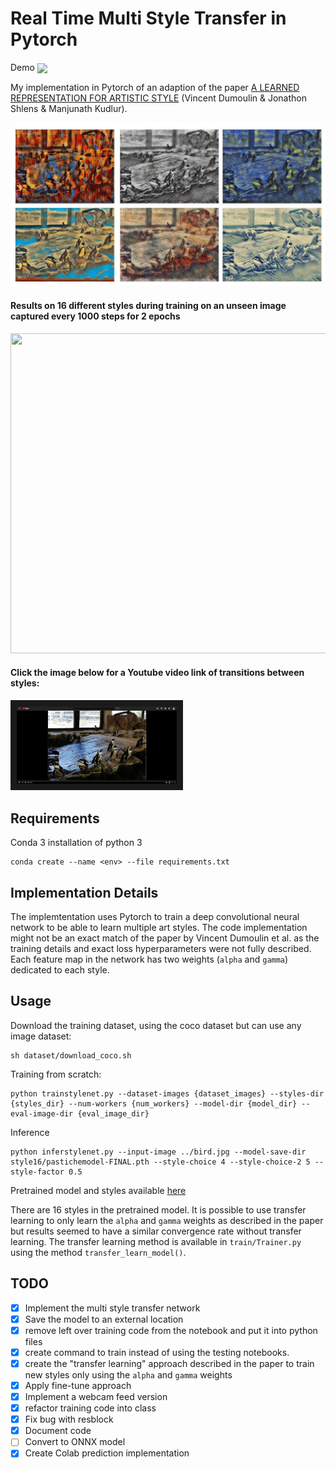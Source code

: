 # Real Time Multi Style Transfer in Pytorch

Demo [<img src="https://colab.research.google.com/assets/colab-badge.svg" align="center">](https://colab.research.google.com/github/ryanwongsa/Real-time-multi-style-transfer/blob/master/Real_time_multi_style_transfer_demo.ipynb)



My implementation in Pytorch of an adaption of the paper [A LEARNED REPRESENTATION FOR ARTISTIC STYLE](https://arxiv.org/pdf/1610.07629.pdf) (Vincent Dumoulin & Jonathon Shlens & Manjunath Kudlur).

<img src = 'sample/sample.jpg'>

#### Results on 16 different styles during training on an unseen image captured every 1000 steps for 2 epochs
<img src = 'sample/movie.gif' width = '512px' height = '512px'>



#### Click the image below for a Youtube video link of transitions between styles:
<a href="https://www.youtube.com/watch?v=p1RYBBEYafA" target="_blank"><img src="sample/linkToVideo.jpg" 
alt="Youtube sample" width="256" border="10" /></a>

## Requirements

Conda 3 installation of python 3
```
conda create --name <env> --file requirements.txt
```

## Implementation Details

The implemtentation uses Pytorch to train a deep convolutional neural network to be able to learn multiple art styles. The code implementation might not be an exact match of the paper by Vincent Dumoulin et al. as the training details and exact loss hyperparameters were not fully described. Each feature map in the network has two weights (`alpha` and `gamma`) dedicated to each style.

## Usage

Download the training dataset, using the coco dataset but can use any image dataset:
```
sh dataset/download_coco.sh
```

Training from scratch:
```
python trainstylenet.py --dataset-images {dataset_images} --styles-dir {styles_dir} --num-workers {num_workers} --model-dir {model_dir} --eval-image-dir {eval_image_dir} 
```

Inference
```
python inferstylenet.py --input-image ../bird.jpg --model-save-dir style16/pastichemodel-FINAL.pth --style-choice 4 --style-choice-2 5 --style-factor 0.5
```

Pretrained model and styles available [here](https://drive.google.com/drive/folders/1BFszn2tQdrVPeovpu5utY6XpQ4gkA96_?usp=sharing) 

There are 16 styles in the pretrained model. It is possible to use transfer learning to only learn the `alpha` and `gamma` weights as described in the paper but results seemed to have a similar convergence rate without transfer learning. The transfer learning method is available in `train/Trainer.py` using the method `transfer_learn_model()`. 


## TODO

- [x] Implement the multi style transfer network
- [x] Save the model to an external location
- [x] remove left over training code from the notebook and put it into python files
- [x] create command to train instead of using the testing notebooks.
- [x] create the "transfer learning" approach described in the paper to train new styles only using the `alpha` and `gamma` weights
- [x] Apply fine-tune approach
- [x] Implement a webcam feed version
- [x] refactor training code into class
- [x] Fix bug with resblock
- [x] Document code
- [ ] Convert to ONNX model
- [x] Create Colab prediction implementation